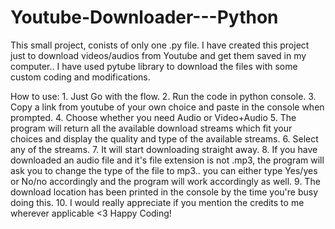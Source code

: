 # Youtube-Downloader---Python
This small project, conists of only one .py file.
I have created this project just to download videos/audios from Youtube and get them saved in my computer..
I have used pytube library to download the files with some custom coding and modifications.

How to use:
          1. Just Go with the flow.
          2. Run the code in python console.
          3. Copy a link from youtube of your own choice and paste in the console when prompted.
          4. Choose whether you need Audio or Video+Audio
          5. The program will return all the available download streams which fit your choices and display the quality and type of the available streams.
          6. Select any of the streams.
          7. It will start downloading straight away.
          8. If you have downloaded an audio file and it's file extension is not .mp3, the program will ask you to change the type of the file to mp3..
             you can either type Yes/yes or No/no accordingly and the program will work accordingly as well.
          9. The download location has been printed in the console by the time you're busy doing this. 
          10. I would really appreciate if you mention the credits to me wherever applicable <3
Happy Coding!
